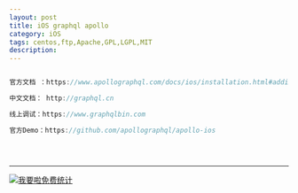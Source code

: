 ```yaml
---
layout: post
title: iOS graphql apollo
category: iOS
tags: centos,ftp,Apache,GPL,LGPL,MIT
description: 
---
```


```javascript

官方文档 ：https://www.apollographql.com/docs/ios/installation.html#adding-build-step

中文文档： http://graphql.cn

线上调试：https://www.graphqlbin.com

官方Demo：https://github.com/apollographql/apollo-ios





```



---


<script language="javascript" type="text/javascript" src="//js.users.51.la/19176892.js"></script>
<noscript><a href="//www.51.la/?19176892" target="_blank"><img alt="&#x6211;&#x8981;&#x5566;&#x514D;&#x8D39;&#x7EDF;&#x8BA1;" src="//img.users.51.la/19176892.asp" style="border:none" /></a></noscript>

